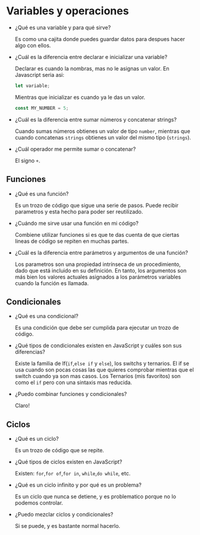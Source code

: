 # Variables y operaciones

- ¿Qué es una variable y para qué sirve?

  Es como una cajita donde puedes guardar datos
  para despues hacer algo con ellos.

- ¿Cuál es la diferencia entre declarar e inicializar una variable?

  Declarar es cuando la nombras, mas no le asignas un valor.
  En Javascript seria asi:

  ```javascript
  let variable;
  ```

  Mientras que inicializar es cuando ya le das un valor.

  ```javascript
  const MY_NUMBER = 5;
  ```

- ¿Cuál es la diferencia entre sumar números y concatenar strings?

  Cuando sumas números obtienes un valor de tipo `number`, mientras
  que cuando concatenas `strings` obtienes un valor del mismo tipo (`strings`).

- ¿Cuál operador me permite sumar o concatenar?

  El signo `+`.

## Funciones

- ¿Qué es una función?

  Es un trozo de código que sigue una serie de pasos. Puede recibir
  parametros y esta hecho para poder ser reutilizado.

- ¿Cuándo me sirve usar una función en mi código?

  Combiene utilizar funciones si es que te das cuenta de que ciertas
  lineas de código se repiten en muchas partes.

- ¿Cuál es la diferencia entre parámetros y argumentos de una función?

  Los parametros son una propiedad intrínseca de un procedimiento,
  dado que está incluido en su definición. En tanto, los argumentos
  son más bien los valores actuales asignados a los parámetros variables
  cuando la función es llamada.

## Condicionales

- ¿Qué es una condicional?

  Es una condición que debe ser cumplida para ejecutar un trozo de
  código.

- ¿Qué tipos de condicionales existen en JavaScript y cuáles son sus diferencias?

  Existe la familia de If(`if`,`else if` y `else`), los switchs y ternarios.
  El if se usa cuando son pocas cosas las que quieres comprobar mientras
  que el switch cuando ya son mas casos. Los Ternarios (mis favoritos) son
  como el `if` pero con una sintaxis mas reducida.

- ¿Puedo combinar funciones y condicionales?

  Claro!

## Ciclos

- ¿Qué es un ciclo?

  Es un trozo de código que se repite.

- ¿Qué tipos de ciclos existen en JavaScript?

  Existen: `for`,`for of`,`for in`, `while`,`do while`, etc.

- ¿Qué es un ciclo infinito y por qué es un problema?

  Es un ciclo que nunca se detiene, y es problematico porque
  no lo podemos controlar.

- ¿Puedo mezclar ciclos y condicionales?

  Si se puede, y es bastante normal hacerlo.
